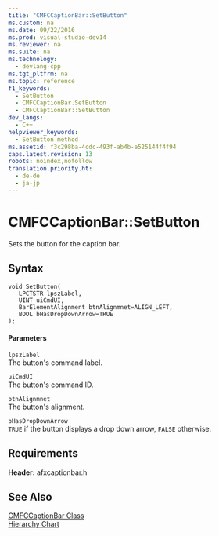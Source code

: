 ```yaml
---
title: "CMFCCaptionBar::SetButton"
ms.custom: na
ms.date: 09/22/2016
ms.prod: visual-studio-dev14
ms.reviewer: na
ms.suite: na
ms.technology: 
  - devlang-cpp
ms.tgt_pltfrm: na
ms.topic: reference
f1_keywords: 
  - SetButton
  - CMFCCaptionBar.SetButton
  - CMFCCaptionBar::SetButton
dev_langs: 
  - C++
helpviewer_keywords: 
  - SetButton method
ms.assetid: f3c298ba-4cdc-493f-ab4b-e525144f4f94
caps.latest.revision: 13
robots: noindex,nofollow
translation.priority.ht: 
  - de-de
  - ja-jp
---
```

# CMFCCaptionBar::SetButton
Sets the button for the caption bar.  
  
## Syntax  
  
```  
void SetButton(  
   LPCTSTR lpszLabel,  
   UINT uiCmdUI,  
   BarElementAlignment btnAlignmnet=ALIGN_LEFT,  
   BOOL bHasDropDownArrow=TRUE   
);  
```  
  
#### Parameters  
 `lpszLabel`  
 The button's command label.  
  
 `uiCmdUI`  
 The button's command ID.  
  
 `btnAlignmnet`  
 The button's alignment.  
  
 `bHasDropDownArrow`  
 `TRUE` if the button displays a drop down arrow, `FALSE` otherwise.  
  
## Requirements  
 **Header:** afxcaptionbar.h  
  
## See Also  
 [CMFCCaptionBar Class](../vs140/cmfccaptionbar-class.md)   
 [Hierarchy Chart](../vs140/hierarchy-chart.md)